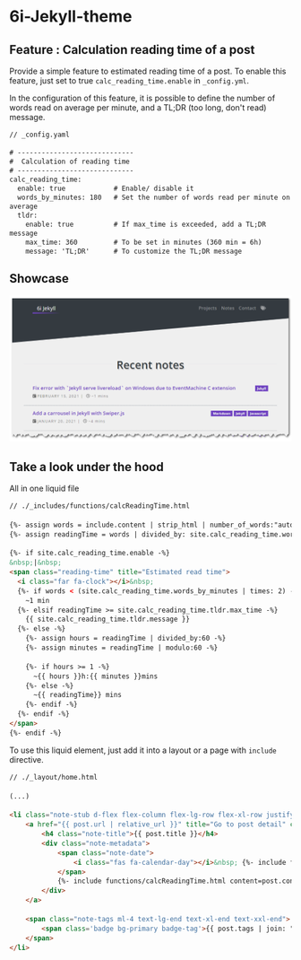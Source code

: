 6i-Jekyll-theme
===============

## Feature : Calculation reading time of a post

Provide a simple feature to estimated reading time of a post. To enable this feature, just set to true `calc_reading_time.enable` in `_config.yml`. 

In the configuration of this feature, it is possible to define the number of words read on average per minute, and a TL;DR (too long, don't read) message.

```
// _config.yaml

# -----------------------------
#  Calculation of reading time
# -----------------------------
calc_reading_time:
  enable: true            # Enable/ disable it
  words_by_minutes: 180   # Set the number of words read per minute on average
  tldr:
    enable: true          # If max_time is exceeded, add a TL;DR message
    max_time: 360         # To be set in minutes (360 min = 6h)
    message: 'TL;DR'      # To customize the TL;DR message
```

## Showcase

![Feature calculation reading time of a post in a Jekyll post](feature-calc-reading-time.png)


## Take a look under the hood

All in one liquid file 

```html
// ./_includes/functions/calcReadingTime.html

{%- assign words = include.content | strip_html | number_of_words:"auto" -%}
{%- assign readingTime = words | divided_by: site.calc_reading_time.words_by_minutes -%}

{%- if site.calc_reading_time.enable -%}
&nbsp;|&nbsp;
<span class="reading-time" title="Estimated read time">
  <i class="far fa-clock"></i>&nbsp;
  {%- if words < (site.calc_reading_time.words_by_minutes | times: 2) -%}
    ~1 min
  {%- elsif readingTime >= site.calc_reading_time.tldr.max_time -%}
    {{ site.calc_reading_time.tldr.message }}
  {%- else -%}
    {%- assign hours = readingTime | divided_by:60 -%}
    {%- assign minutes = readingTime | modulo:60 -%}

    {%- if hours >= 1 -%}
      ~{{ hours }}h:{{ minutes }}mins
    {%- else -%}
      ~{{ readingTime}} mins
    {%- endif -%}
  {%- endif -%}
</span>
{%- endif -%}
```

To use this liquid element, just add it into a layout or a page with `include` directive. 

```html
// ./_layout/home.html

(...)

<li class="note-stub d-flex flex-column flex-lg-row flex-xl-row justify-content-between">
    <a href="{{ post.url | relative_url }}" title="Go to post detail" class="flex-grow-1">
        <h4 class="note-title">{{ post.title }}</h4>
        <div class="note-metadata">
            <span class="note-date">
                <i class="fas fa-calendar-day"></i>&nbsp; {%- include functions/i18nFormatDayDate.html date=post.date -%}
            </span>
            {%- include functions/calcReadingTime.html content=post.content -%}
        </div>
    </a>

    <span class="note-tags ml-4 text-lg-end text-xl-end text-xxl-end">
        <span class='badge bg-primary badge-tag'>{{ post.tags | join: "</span> <span class='badge bg-primary badge-tag'>"}}</span>
    </span>
</li>
```